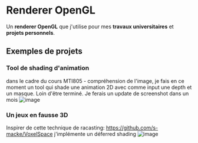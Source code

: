 # Renderer OpenGL

Un **renderer OpenGL** que j'utilise pour mes **travaux universitaires** et **projets personnels**.  

## Exemples de projets

### Tool de shading d'animation
dans le cadre du cours MTI805 - compréhension de l'image, je fais en ce moment un tool qui shade une animation 2D avec comme input une depth et un masque. Loin d'être terminé. Je ferais un update de screenshot dans un mois
![image](https://github.com/user-attachments/assets/d3be4949-a555-4ecf-ba6b-ab481efe1814)

### Un jeux en fausse 3D
Inspirer de cette technique de racasting: https://github.com/s-macke/VoxelSpace
j'implémente un déferred shading
![image](https://github.com/user-attachments/assets/89cf857a-05af-45a1-bb9b-a32e0c94337e)

